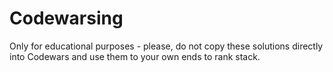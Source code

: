 # Codewarsing

Only for educational purposes - please, do not copy these solutions directly into Codewars and use them to your own ends to rank stack.
